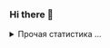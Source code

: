 ### Hi there 👋

<details>
  <summary>Прочая статистика ...</summary><br/>

<!--START_SECTION:waka-->
![Code Time](http://img.shields.io/badge/Code%20Time-47%20hrs-blue)

![Profile Views](http://img.shields.io/badge/Profile%20Views-3-blue)

**🐱 My GitHub Data** 

> 📦 8.3 kB Used in GitHub's Storage 
 > 
> 💼 Opted to Hire
 > 
> 📜 14 Public Repositories 
 > 
> 🔑 3 Private Repositories 
 > 
**I'm an Early 🐤** 

```text
🌞 Morning                4 commits           ██░░░░░░░░░░░░░░░░░░░░░░░   07.84 % 
🌆 Daytime                22 commits          ███████████░░░░░░░░░░░░░░   43.14 % 
🌃 Evening                21 commits          ██████████░░░░░░░░░░░░░░░   41.18 % 
🌙 Night                  4 commits           ██░░░░░░░░░░░░░░░░░░░░░░░   07.84 % 
```
📅 **I'm Most Productive on Monday** 

```text
Monday                   14 commits          ███████░░░░░░░░░░░░░░░░░░   27.45 % 
Tuesday                  2 commits           █░░░░░░░░░░░░░░░░░░░░░░░░   03.92 % 
Wednesday                11 commits          █████░░░░░░░░░░░░░░░░░░░░   21.57 % 
Thursday                 7 commits           ███░░░░░░░░░░░░░░░░░░░░░░   13.73 % 
Friday                   6 commits           ███░░░░░░░░░░░░░░░░░░░░░░   11.76 % 
Saturday                 2 commits           █░░░░░░░░░░░░░░░░░░░░░░░░   03.92 % 
Sunday                   9 commits           ████░░░░░░░░░░░░░░░░░░░░░   17.65 % 
```


📊 **This Week I Spent My Time On** 

```text
🕑︎ Time Zone: Europe/Moscow

💬 Programming Languages: 
No Activity Tracked This Week

🔥 Editors: 
No Activity Tracked This Week

💻 Operating System: 
No Activity Tracked This Week
```

**I Mostly Code in Kotlin** 

```text
JavaScript               3 repos             ████░░░░░░░░░░░░░░░░░░░░░   15.79 % 
Vue                      1 repo              █░░░░░░░░░░░░░░░░░░░░░░░░   05.26 % 
CSS                      1 repo              █░░░░░░░░░░░░░░░░░░░░░░░░   05.26 % 
TypeScript               1 repo              █░░░░░░░░░░░░░░░░░░░░░░░░   05.26 % 
AutoHotkey               1 repo              █░░░░░░░░░░░░░░░░░░░░░░░░   05.26 % 
```




 Last Updated on 01/07/2025 16:24:40 UTC
<!--END_SECTION:waka-->
</details>
